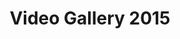 ---
layout: gallery_full_layout
title: Video Gallery 2015
category: gallery
image: http://camp510.com/wp/wp-content/uploads/2014/09/IMG_2843-607x270.jpg
iframe_urls:
- https://player.vimeo.com/video/135755770
- https://player.vimeo.com/video/135755769
---